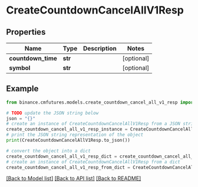 # CreateCountdownCancelAllV1Resp


## Properties

Name | Type | Description | Notes
------------ | ------------- | ------------- | -------------
**countdown_time** | **str** |  | [optional] 
**symbol** | **str** |  | [optional] 

## Example

```python
from binance.cmfutures.models.create_countdown_cancel_all_v1_resp import CreateCountdownCancelAllV1Resp

# TODO update the JSON string below
json = "{}"
# create an instance of CreateCountdownCancelAllV1Resp from a JSON string
create_countdown_cancel_all_v1_resp_instance = CreateCountdownCancelAllV1Resp.from_json(json)
# print the JSON string representation of the object
print(CreateCountdownCancelAllV1Resp.to_json())

# convert the object into a dict
create_countdown_cancel_all_v1_resp_dict = create_countdown_cancel_all_v1_resp_instance.to_dict()
# create an instance of CreateCountdownCancelAllV1Resp from a dict
create_countdown_cancel_all_v1_resp_from_dict = CreateCountdownCancelAllV1Resp.from_dict(create_countdown_cancel_all_v1_resp_dict)
```
[[Back to Model list]](../README.md#documentation-for-models) [[Back to API list]](../README.md#documentation-for-api-endpoints) [[Back to README]](../README.md)



